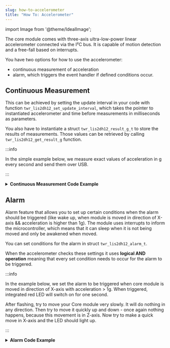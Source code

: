 ```yaml
---
slug: how-to-accelerometer
title: "How To: Accelerometer"
---
```

import Image from '@theme/IdealImage';

The core module comes with three-axis ultra-low-power linear accelerometer connected via the I²C bus. It is capable of motion detection and a free-fall based on interrupts.

You have two options for how to use the accelerometer:
  - continuous measurement of acceleration
  - alarm, which triggers the event handler if defined conditions occur.

## Continuous Measurement

This can be achieved by setting the update interval in your code with function `twr_lis2dh12_set_update_interval`, which takes the pointer to instantiated accelerometer and time before measurements in milliseconds as parameters.

You also have to instantiate a struct `twr_lis2dh12_result_g_t` to store the results of measurements. Those values can be retrieved by calling `twr_lis2dh12_get_result_g` function.

:::info

  In the simple example below, we measure exact values of acceleration in g every second and send them over USB.

:::

<details><summary><b>Continuous Measurement Code Example</b></summary>
<p>

  ```c showLineNumbers
  #include <application.h>

  twr_led_t led;

  twr_lis2dh12_t a;
  twr_lis2dh12_result_g_t a_result;

  void lis2_event_handler(twr_lis2dh12_t *self, twr_lis2dh12_event_t event, void *event_param)
  {
      (void) self;
      (void) event_param;

      if (event == TWR_LIS2DH12_EVENT_UPDATE) {
          twr_lis2dh12_get_result_g(&a, &a_result);
          twr_log_debug("X: %f\r\nY: %f\r\nZ: %f\r\n", a_result.x_axis, a_result.y_axis, a_result.z_axis);
      } else {
          twr_log_debug("error");
      }
  }

  void application_init(void)
  {
      twr_log_init(TWR_LOG_LEVEL_DEBUG, TWR_LOG_TIMESTAMP_OFF);

      twr_lis2dh12_init(&a, TWR_I2C_I2C0, 0x19);
      twr_lis2dh12_set_event_handler(&a, lis2_event_handler, NULL);
      twr_lis2dh12_set_update_interval(&a, 1000);
  }
  ```

</p>
</details>

## Alarm

Alarm feature that allows you to set up certain conditions when the alarm should be triggered (like wake up, when module is moved in direction of X-axis && acceleration is higher than 1g). The module uses interrupts to inform the microcontroller, which means that it can sleep when it is not being moved and only be awakened when moved.

You can set conditions for the alarm in struct `twr_lis2dh12_alarm_t`.

When the accelerometer checks these settings it uses **logical AND operation** meaning that every set condition needs to occur for the alarm to be triggered.

:::info

In the example below, we set the alarm to be triggered when core module is moved in direction of X-axis with acceleration > 1g. When triggered, integrated red LED will switch on for one second.

After flashing, try to move your Core module very slowly. It will do nothing in any direction. Then try to move it quickly up and down - once again nothing happens, because this movement is in Z-axis. Now try to make a quick move in X-axis and the LED should light up.

:::

<details><summary><b>Alarm Code Example</b></summary>
<p>

  ```c showLineNumbers
  #include <application.h>

  twr_led_t led;

  twr_lis2dh12_t a;
  twr_lis2dh12_result_g_t a_result;

  // alarm settings
  twr_lis2dh12_alarm_t alarm1;

  twr_scheduler_task_id_t disable_led_task;

  void disable_led(void* params)
  {
      (void) params;
      twr_led_set_mode(&led, TWR_LED_MODE_OFF);
  }

  void lis2_event_handler(twr_lis2dh12_t *self, twr_lis2dh12_event_t event, void *event_param)
  {
      (void) self;
      (void) event_param;

      if (event == TWR_LIS2DH12_EVENT_ALARM) {
          twr_led_set_mode(&led, TWR_LED_MODE_ON);
          twr_scheduler_plan_from_now(disable_led_task, 1000);
      }
  }

  void application_init(void)
  {
      // here you can set conditions for the alarm to be triggered
      alarm1.x_high = true;
      alarm1.threshold = 1;

      twr_led_init(&led, TWR_GPIO_LED, false, false);
      twr_led_set_mode(&led, TWR_LED_MODE_OFF);

      twr_lis2dh12_init(&a, TWR_I2C_I2C0, 0x19);
      twr_lis2dh12_set_alarm(&a, &alarm1);
      twr_lis2dh12_set_event_handler(&a, lis2_event_handler, NULL);

      disable_led_task = twr_scheduler_register(disable_led, NULL, TWR_TICK_INFINITY);
  }
  ```

</p>
</details>
